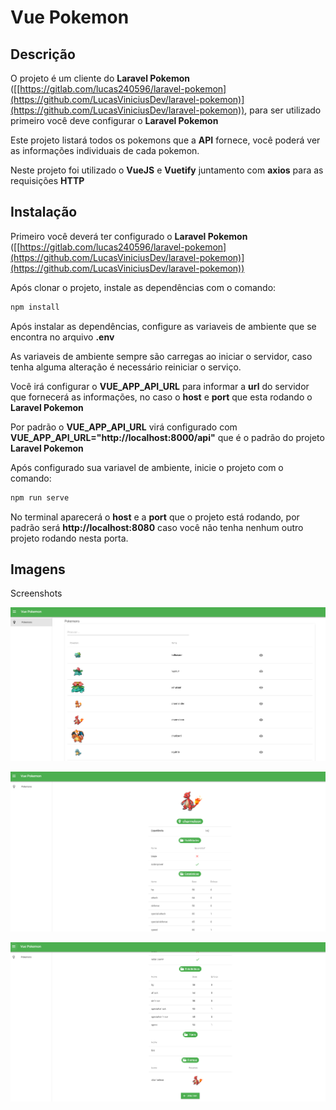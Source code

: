 Vue Pokemon
======

Descrição
------

O projeto é um cliente do **Laravel Pokemon** ([[https://gitlab.com/lucas240596/laravel-pokemon](https://github.com/LucasViniciusDev/laravel-pokemon)](https://github.com/LucasViniciusDev/laravel-pokemon)), para ser utilizado primeiro você deve configurar o **Laravel Pokemon**

Este projeto listará todos os pokemons que a **API** fornece, você poderá ver as informações individuais de cada pokemon.

Neste projeto foi utilizado o **VueJS** e **Vuetify** juntamento com **axios** para as requisições **HTTP**

Instalação
------

Primeiro você deverá ter configurado o **Laravel Pokemon** ([[https://gitlab.com/lucas240596/laravel-pokemon](https://github.com/LucasViniciusDev/laravel-pokemon)](https://github.com/LucasViniciusDev/laravel-pokemon))

Após clonar o projeto, instale as dependências com o comando:
```bash
npm install
```

Após instalar as dependências, configure as variaveis de ambiente que se encontra no arquivo **.env**

As variaveis de ambiente sempre são carregas ao iniciar o servidor, caso tenha alguma alteração é necessário reiniciar o serviço.

Você irá configurar o **VUE_APP_API_URL** para informar a **url** do servidor que fornecerá as informações, no caso o **host** e **port** que esta rodando o **Laravel Pokemon**

Por padrão o **VUE_APP_API_URL** virá configurado com **VUE_APP_API_URL="http://localhost:8000/api"** que é o padrão do projeto **Laravel Pokemon**

Após configurado sua variavel de ambiente, inicie o projeto com o comando:
```bash
npm run serve
```

No terminal aparecerá o **host** e a **port** que o projeto está rodando, por padrão será **http://localhost:8080** caso você não tenha nenhum outro projeto rodando nesta porta.

Imagens
------

Screenshots

![Alt text](https://raw.githubusercontent.com/LucasViniciusDev/vue-pokemon/master/screenshots/001.PNG "001")

![Alt text](https://raw.githubusercontent.com/LucasViniciusDev/vue-pokemon/master/screenshots/002.PNG "002")

![Alt text](https://raw.githubusercontent.com/LucasViniciusDev/vue-pokemon/master/screenshots/003.PNG "003")
